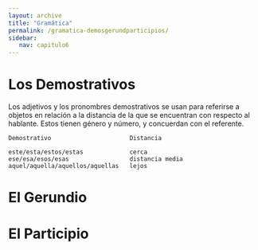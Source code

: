 ```yaml
---
layout: archive
title: "Gramática"
permalink: /gramatica-demosgerundparticipios/
sidebar:
   nav: capitulo6
---
```


# Los Demostrativos

Los adjetivos y los pronombres demostrativos se usan para referirse a objetos en relación a la distancia de la que se encuentran con respecto al hablante. Estos tienen género y número, y concuerdan con el referente.

    Demostrativo                      Distancia

    este/esta/estos/estas             cerca
    ese/esa/esos/esas                 distancia media
    aquel/aquella/aquellos/aquellas   lejos



# El Gerundio


# El Participio
